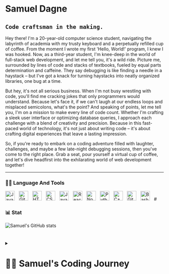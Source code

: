 # Samuel Dagne

## `Code craftsman in the making.` ##

Hey there! I'm a 20-year-old computer science student, navigating the labyrinth of academia with my trusty keyboard and a perpetually refilled cup of coffee. From the moment I wrote my first 'Hello, World!' program, I knew I was hooked. Now, as a third-year student, I'm knee-deep in the world of full-stack web development, and let me tell you, it's a wild ride. Picture me, surrounded by lines of code and stacks of textbooks, fueled by equal parts determination and caffeine. They say debugging is like finding a needle in a haystack – but I've got a knack for turning haystacks into neatly organized libraries, one bug at a time.

But hey, it's not all serious business. When I'm not busy wrestling with code, you'll find me cracking jokes that only programmers would understand. Because let's face it, if we can't laugh at our endless loops and misplaced semicolons, what's the point? And speaking of points, let me tell you, I'm on a mission to make every line of code count. Whether I'm crafting a sleek user interface or optimizing database queries, I approach each challenge with a blend of creativity and precision. Because in this fast-paced world of technology, it's not just about writing code – it's about crafting digital experiences that leave a lasting impression.

So, if you're ready to embark on a coding adventure filled with laughter, challenges, and maybe a few late-night debugging sessions, then you've come to the right place. Grab a seat, pour yourself a virtual cup of coffee, and let's dive headfirst into the exhilarating world of web development together!

---

### 👩‍💻 Language And Tools

<img align="left" alt="Java" width="30px" style="padding-right:10px;" src="https://cdn.jsdelivr.net/gh/devicons/devicon/icons/java/java-original.svg"/>
<img align="left" alt="Git" width="30px" style="padding-right:10px;" src="https://cdn.jsdelivr.net/gh/devicons/devicon/icons/git/git-original.svg" />
<img align="left" alt="HTML" width="30px" style="padding-right:10px;" src="https://cdn.jsdelivr.net/gh/devicons/devicon/icons/html5/html5-plain.svg" />
<img align="left" alt="CSS" width="30px" style="padding-right:10px;" src="https://cdn.jsdelivr.net/gh/devicons/devicon/icons/css3/css3-plain.svg" />
<img align="left" alt="JavaScript" width="30px" style="padding-right:10px;" src="https://cdn.jsdelivr.net/gh/devicons/devicon/icons/javascript/javascript-plain.svg" />
<img align="left" alt="React" width="30px" style="padding-right:10px;" src="https://cdn.jsdelivr.net/gh/devicons/devicon/icons/react/react-original.svg" />
<img align="left" alt="NodeJS" width="30px" style="padding-right:10px;" src="https://cdn.jsdelivr.net/gh/devicons/devicon/icons/nodejs/nodejs-original.svg" />
<img align="left" alt="Python" width="30px" style="padding-right:10px;" src="https://cdn.jsdelivr.net/gh/devicons/devicon/icons/python/python-plain.svg" />
<img align="left" alt="C++" width="30px" style="padding-right:10px;" src="https://cdn.jsdelivr.net/gh/devicons/devicon/icons/cplusplus/cplusplus-line.svg" />
<img align="left" alt="GitHub" width="30px" style="padding-right:10px;" src="https://cdn.jsdelivr.net/gh/devicons/devicon/icons/github/github-original.svg" />
<img align="left" alt="Bash" width="30px" style="padding-right:10px;" src="https://cdn.jsdelivr.net/gh/devicons/devicon/icons/bash/bash-original.svg" />
<br />
#

### 📊 Stat
![Samuel's GitHub stats](https://github-readme-stats.vercel.app/api?Macmilan24=anuraghazra&show_icons=true&theme=dark)

#

<details>
<summary><h1>👩‍💻 Samuel's Coding Journey</h1></summary>

Let me take you on a journey through the labyrinth of code, where every line written is a step closer to mastery. Like many computer science students, my journey began with the basics – learning the fundamentals of programming languages and algorithms. But what sets me apart is my insatiable curiosity for web development.

It all started with a fascination for front-end design, where I dipped my toes into the world of frameworks like Bootstrap and Tailwind CSS. With each project, I honed my skills in crafting beautiful and responsive user interfaces, learning the art of blending aesthetics with functionality.

But I didn't stop there. Eager to dive deeper into the world of web development, I ventured into the realm of back-end technologies. Node.js became my new playground, empowering me to build server-side applications with ease. And with Express.js as my trusty companion, I delved into the world of RESTful APIs, mastering the art of handling HTTP requests and building scalable back-end architectures.

Yet, my journey didn't reach its pinnacle until I discovered React.js – the powerhouse of modern web development. With React, I unlocked the ability to build dynamic and interactive user interfaces, seamlessly integrating front-end and back-end technologies to create robust web applications.

But my journey is far from over. With each passing day, I continue to expand my repertoire of skills, exploring new technologies and pushing the boundaries of what's possible in the world of web development. So join me as I embark on this ever-evolving adventure, where the only limit is my imagination

